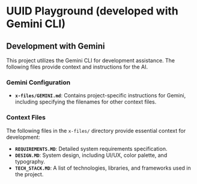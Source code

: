 # UUID Playground (developed with Gemini CLI)


## Development with Gemini

This project utilizes the Gemini CLI for development assistance. The following files provide context and instructions for the AI.

### Gemini Configuration

- **`x-files/GEMINI.md`**: Contains project-specific instructions for Gemini, including specifying the filenames for other context files.

### Context Files

The following files in the `x-files/` directory provide essential context for development:

- **`REQUIREMENTS.MD`**: Detailed system requirements specification.
- **`DESIGN.MD`**: System design, including UI/UX, color palette, and typography.
- **`TECH_STACK.MD`**: A list of technologies, libraries, and frameworks used in the project.
